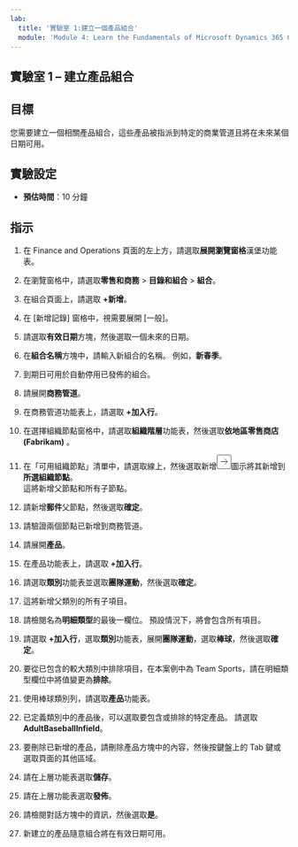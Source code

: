```yaml
---
lab:
  title: '實驗室 1:建立一個產品組合'
  module: 'Module 4: Learn the Fundamentals of Microsoft Dynamics 365 Commerce'
---
```


## <a name="lab-1---create-a-product-assortment"></a>實驗室 1 – 建立產品組合

## <a name="objectives"></a>目標

您需要建立一個相關產品組合，這些產品被指派到特定的商業管道且將在未來某個日期可用。

## <a name="lab-setup"></a>實驗設定

   - **預估時間**：10 分鐘

## <a name="instructions"></a>指示

1. 在 Finance and Operations 頁面的左上方，請選取**展開瀏覽窗格**漢堡功能表。

1. 在瀏覽窗格中，請選取**零售和商務** > **目錄和組合** > **組合**。

1. 在組合頁面上，請選取 **+新增**。

1. 在 [新增記錄] 窗格中，視需要展開 [一般]。

1. 請選取**有效日期**方塊，然後選取一個未來的日期。

1. 在**組合名稱**方塊中，請輸入新組合的名稱。 例如，**新春季**。

1. 到期日可用於自動停用已發佈的組合。

1. 請展開**商務管道**。

1. 在商務管道功能表上，請選取 **+加入行**。

1. 在選擇組織節點窗格中，請選取**組織階層**功能表，然後選取**依地區零售商店(Fabrikam)** 。

1. 在「可用組織節點」清單中，請選取線上，然後選取新增![向右鍵圖示](./media/d365-fo-add-org-node-icon.png)圖示將其新增到**所選組織節點**。  
  這將新增父節點和所有子節點。

1. 請新增**郵件**父節點，然後選取**確定**。

1. 請驗證兩個節點已新增到商務管道。

1. 請展開**產品**。

1. 在產品功能表上，請選取 **+加入行**。

1. 請選取**類別**功能表並選取**團隊運動**，然後選取**確定**。

1. 這將新增父類別的所有子項目。

1. 請檢閱名為**明細類型**的最後一欄位。 預設情況下，將會包含所有項目。

1. 請選取 **+加入行**，選取**類別**功能表，展開**團隊運動**，選取**棒球**，然後選取**確定**。

1. 要從已包含的較大類別中排除項目，在本案例中為 Team Sports，請在明細類型欄位中將值變更為**排除**。

1. 使用棒球類別列，請選取**產品**功能表。

1. 已定義類別中的產品後，可以選取要包含或排除的特定產品。 請選取 **AdultBaseballInfield**。

1. 要刪除已新增的產品，請刪除產品方塊中的內容，然後按鍵盤上的 Tab 鍵或選取頁面的其他區域。

1. 請在上層功能表選取**儲存**。

1. 請在上層功能表選取**發佈**。

1. 請檢閱對話方塊中的資訊，然後選取**是**。

1. 新建立的產品隨意組合將在有效日期可用。
